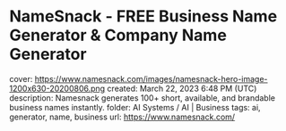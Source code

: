 # NameSnack - FREE Business Name Generator & Company Name Generator

cover: https://www.namesnack.com/images/namesnack-hero-image-1200x630-20200806.png
created: March 22, 2023 6:48 PM (UTC)
description: Namesnack generates 100+ short, available, and brandable business names instantly.
folder: AI Systems / AI | Business
tags: ai, generator, name, business
url: https://www.namesnack.com/